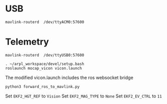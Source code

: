 # USB
```
mavlink-routerd  /dev/ttyACM0:57600
```
# Telemetry
```
mavlink-routerd  /dev/ttyUSB0:57600
```
```
. ~/arpl_workspace/devel/setup.bash
roslaunch mocap_vicon vicon.launch
```
The modified vicon.launch includes the ros websocket bridge

```
python3 forward_ros_to_mavlink.py
```


Set `EKF2_HGT_REF` to `Vision`
Set `EKF2_MAG_TYPE` to `None`
Set `EKF2_EV_CTRL` to `11`
